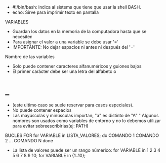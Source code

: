 - #!/bin/bash: Indica al sistema que tiene que usar la shell BASH.
- echo: Sirve para imprimir texto en pantalla

VARIABLES
- Guardan los datos en la memoria de la computadora hasta que se necesiten
- Para asignar el valor a una variable se debe usar '='
- IMPORTANTE: No dejar espacios ni antes ni después del '='

Nombre de las variables
- Solo puede contener caracteres alfanuméricos y guiones bajos
- El primer carácter debe ser una letra del alfabeto o 
# _
- (este ultimo caso se suele reservar para casos especiales).
- No puede contener espacios
- Las mayúsculas y minúsculas importan, "a" es distinto de "A"
" Algunos nombres son usados como variables de entorno y no lo debemos utilizar para evitar sobreescribirlas(ej: PATH)

BUCLES
FOR
for VARIABLE in LISTA_VALORES;
do
	COMANDO 1
	COMANDO 2
	...
	COMANDO N
done

- La lista de valores puede ser un rango númerico:
	for VARIABLE in 1 2 3 4 5 6 7 8 9 10;
	for VARIABLE in {1..10};


